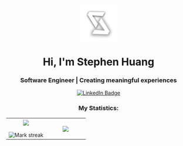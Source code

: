 <p align="center"><picture align="center"><img align="center" src="/logo.png" width=100px></picture></p>
<h1 align="center">Hi, I'm Stephen Huang</h1>
<h3 align="center">Software Engineer | Creating meaningful experiences</h3>
<div id="badges" align="center">
  <a href="https://www.linkedin.com/in/stephen-huang-dev" target="_blank">
    <img src="https://img.shields.io/badge/LinkedIn-blue?style=for-the-badge&logo=linkedin&logoColor=white" alt="LinkedIn Badge"/>
  </a>
</div>
<h3 align="center">My Statistics:</h3>
<p align="center">
<table align="center">
<tr border="none">
<td width="50%" align="center">
  
  <img  align="center"  src="https://github-readme-stats.vercel.app/api?username=stephen-huang-hash&theme=dark&show_icons=true&count_private=true" />
  <br></br>
  <img  title="🔥 Get streak stats for your profile at git.io/streak-stats" alt="Mark streak" src="https://github-readme-streak-stats.herokuapp.com/?user=stephen-huang-hash&theme=dark&hide_border=false" /> 
</td>
<td width="50%" align="center">

  <img  align="center"  src="https://github-readme-stats.anuraghazra1.vercel.app/api/top-langs/?username=stephen-huang-hash&theme=dark&hide_border=false&no-bg=true&no-frame=true&langs_count=10"/>
  
  </td>
</tr>
</table>
